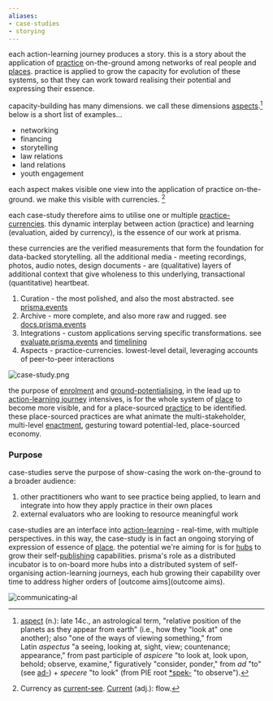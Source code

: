 ```yaml
---
aliases:
- case-studies
- storying
---
```


each action-learning journey produces a story. this is a story about the application of [practice](/glossary/Practice.md) on-the-ground among networks of real people and [places](/glossary/Place.md). practice is applied to grow the capacity for evolution of these systems, so that they can work toward realising their potential and expressing their essence. 

capacity-building has many dimensions. we call these dimensions [aspects](/patterns/aspects).[^1] below is a short list of examples...

- networking
- financing
- storytelling
- law relations
- land relations
- youth engagement

each aspect makes visible one view into the application of practice on-the-ground. we make this visible with currencies. [^2]

each case-study therefore aims to utilise one or multiple [practice-currencies](/processes/process-infrastructuring/practice-currencies.md). this dynamic interplay between action (practice) and learning (evaluation, aided by currency), is the essence of our work at prisma.

these currencies are the verified measurements that form the foundation for data-backed storytelling. all the additional media - meeting recordings, photos, audio notes, design documents - are (qualitative) layers of additional context that give wholeness to this underlying, transactional (quantitative) heartbeat. 

1. Curation - the most polished, and also the most abstracted. see [prisma.events](https://www.prisma.events)
2. Archive - more complete, and also more raw and rugged. see [docs.prisma.events](https://docs.prisma.events)
3. Integrations - custom applications serving specific transformations. see [evaluate.prisma.events](https://evaluate.prisma.events) and [timelining](processes/process-infrastructuring/timelining/index.md)
4. Aspects - practice-currencies. lowest-level detail, leveraging accounts of peer-to-peer interactions

![case-study.png](/case-study.png)

the purpose of [enrolment](/processes/enrolment.md) and [ground-potentialising](/processes/ground-potentialising.md), in the lead up to [action-learning journey](patterns/action-learning%20journeys.md) intensives, is for the whole system of [place](/glossary/Place.md) to become more visible, and for a place-sourced [practice](/glossary/Practice.md) to be identified. these place-sourced practices are what animate the multi-stakeholder, multi-level [enactment](/processes/enactment), gesturing toward potential-led, place-sourced economy. 

### Purpose

case-studies serve the purpose of show-casing the work on-the-ground to a broader audience:

1. other practitioners who want to see practice being applied, to learn and integrate into how they apply practice in their own places
2. external evaluators who are looking to resource meaningful work

case-studies are an interface into [action-learning](/patterns/action-learning.md) - real-time, with multiple perspectives. in this way, the case-study is in fact an ongoing storying of expression of essence of [place](/glossary/Place.md). the potential we're aiming for is for [hubs](/collaborators/communities%20of%20place/hubs.md) to grow their self-[publishing](/processes/process-infrastructuring/publishing.md) capabilities. prisma's role as a distributed incubator is to on-board more hubs into a distributed system of self-organising action-learning journeys, each hub growing their capability over time to address higher orders of [outcome aims](outcome aims). 

![communicating-al](/communicating-al.png)


[^1]: [aspect](https://www.etymonline.com/word/aspect) (n.): late 14c., an astrological term, "relative position of the planets as they appear from earth" (i.e., how they "look at" one another); also "one of the ways of viewing something," from Latin _aspectus_ "a seeing, looking at, sight, view; countenance; appearance," from past participle of _aspicere_ "to look at, look upon, behold; observe, examine," figuratively "consider, ponder," from _ad_ "to" (see [ad-](https://www.etymonline.com/word/ad- "Etymology, meaning and definition of ad-")) + _specere_ "to look" (from PIE root [*spek-](https://www.etymonline.com/word/*spek- "Etymology, meaning and definition of *spek-") "to observe").

[^2]: Currency as [current-see](https://metacurrency.org/?faq-group=money-vs-currentsees). [Current](https://www.etymonline.com/word/current) (adj.): flow.
